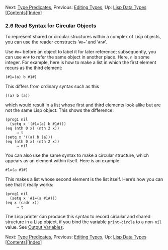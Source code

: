 <!-- This is the GNU Emacs Lisp Reference Manual
corresponding to Emacs version 27.2.

Copyright (C) 1990-1996, 1998-2021 Free Software Foundation,
Inc.

Permission is granted to copy, distribute and/or modify this document
under the terms of the GNU Free Documentation License, Version 1.3 or
any later version published by the Free Software Foundation; with the
Invariant Sections being "GNU General Public License," with the
Front-Cover Texts being "A GNU Manual," and with the Back-Cover
Texts as in (a) below.  A copy of the license is included in the
section entitled "GNU Free Documentation License."

(a) The FSF's Back-Cover Text is: "You have the freedom to copy and
modify this GNU manual.  Buying copies from the FSF supports it in
developing GNU and promoting software freedom." -->

<!-- Created by GNU Texinfo 6.7, http://www.gnu.org/software/texinfo/ -->

Next: [Type Predicates](Type-Predicates.html), Previous: [Editing Types](Editing-Types.html), Up: [Lisp Data Types](Lisp-Data-Types.html)   \[[Contents](index.html#SEC_Contents "Table of contents")]\[[Index](Index.html "Index")]

### 2.6 Read Syntax for Circular Objects

To represent shared or circular structures within a complex of Lisp objects, you can use the reader constructs ‘`#n=`’ and ‘`#n#`’.

Use `#n=` before an object to label it for later reference; subsequently, you can use `#n#` to refer the same object in another place. Here, `n` is some integer. For example, here is how to make a list in which the first element recurs as the third element:

    (#1=(a) b #1#)

This differs from ordinary syntax such as this

    ((a) b (a))

which would result in a list whose first and third elements look alike but are not the same Lisp object. This shows the difference:

    (prog1 nil
      (setq x '(#1=(a) b #1#)))
    (eq (nth 0 x) (nth 2 x))
         ⇒ t
    (setq x '((a) b (a)))
    (eq (nth 0 x) (nth 2 x))
         ⇒ nil

You can also use the same syntax to make a circular structure, which appears as an element within itself. Here is an example:

    #1=(a #1#)

This makes a list whose second element is the list itself. Here’s how you can see that it really works:

    (prog1 nil
      (setq x '#1=(a #1#)))
    (eq x (cadr x))
         ⇒ t

The Lisp printer can produce this syntax to record circular and shared structure in a Lisp object, if you bind the variable `print-circle` to a non-`nil` value. See [Output Variables](Output-Variables.html).

Next: [Type Predicates](Type-Predicates.html), Previous: [Editing Types](Editing-Types.html), Up: [Lisp Data Types](Lisp-Data-Types.html)   \[[Contents](index.html#SEC_Contents "Table of contents")]\[[Index](Index.html "Index")]
